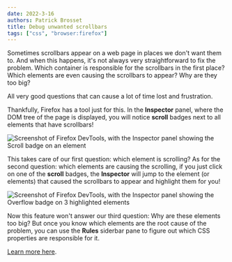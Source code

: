 ```yaml
---
date: 2022-3-16
authors: Patrick Brosset
title: Debug unwanted scrollbars
tags: ["css", "browser:firefox"]
---
```

Sometimes scrollbars appear on a web page in places we don't want them to. And when this happens, it's not always very straightforward to fix the problem. Which container is responsible for the scrollbars in the first place? Which elements are even causing the scrollbars to appear? Why are they too big?

All very good questions that can cause a lot of time lost and frustration.

Thankfully, Firefox has a tool just for this. In the **Inspector** panel, where the DOM tree of the page is displayed, you will notice **scroll** badges next to all elements that have scrollbars!

![Screenshot of Firefox DevTools, with the Inspector panel showing the Scroll badge on an element](/assets/img/debug-unwanted-scrollbars-1.png)

This takes care of our first question: which element is scrolling? As for the second question: which elements are causing the scrolling, if you just click on one of the **scroll** badges, the **Inspector** will jump to the element (or elements) that caused the scrollbars to appear and highlight them for you!

![Screenshot of Firefox DevTools, with the Inspector panel showing the Overflow badge on 3 highlighted elements](/assets/img/debug-unwanted-scrollbars-2.png)

Now this feature won't answer our third question: Why are these elements too big? But once you know which elements are the root cause of the problem, you can use the **Rules** siderbar pane to figure out which CSS properties are responsible for it.

[Learn more here](https://developer.mozilla.org/docs/Tools/Page_Inspector/How_to/Debug_Scrollable_Overflow).
